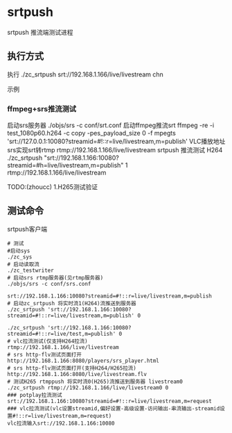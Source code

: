 # srtpush
srtpush 推流端测试进程

## 执行方式
执行
./zc_srtpush srt://192.168.1.166/live/livestream chn

示例
### ffmpeg+srs推流测试
启动srs服务器
./objs/srs -c conf/srt.conf
启动ffmpeg推流srt
ffmpeg -re -i test_1080p60.h264 -c copy -pes_payload_size 0 -f mpegts 'srt://127.0.0.1:10080?streamid=#!::r=live/livestream,m=publish'
VLC播放地址srs实现srt转rtmp
rtmp://192.168.1.166/live/livestream
srtpush 推流测试 H264
./zc_srtpush "srt://192.168.1.166:10080?streamid=#h=live/livestream,m=publish" 1
rtmp://192.168.1.166/live/livestream

TODO:(zhoucc)
1.H265测试验证

## 测试命令
srtpush客户端
```
# 测试
#启动sys
./zc_sys
# 启动读取流
./zc_testwriter
# 启动srs rtmp服务器(见rtmp服务器)
./objs/srs -c conf/srs.conf

srt://192.168.1.166:10080?streamid=#!::r=live/livestream,m=publish
# 启动zc_srtpush 将实时流1(H264)流推送到服务器
./zc_srtpush 'srt://192.168.1.166:10080?streamid=#!::r=live/livestream,m=publish' 0

./zc_srtpush 'srt://192.168.1.166:10080?streamid=#!::r=live/test,m=publish' 0
# vlc拉流测试(仅支持H264拉流)
rtmp://192.168.1.166/live/livestream
# srs http-flv测试页面打开
http://192.168.1.166:8080/players/srs_player.html
# srs http-flv测试页面打开(支持H264/H265拉流)
http://192.168.1.166:8080/live/livestream.flv
# 测试H265 rtmppush 将实时流0(H265)流推送到服务器 livestream0
./zc_srtpush rtmp://192.168.1.166/live/livestream0 0
### potplay拉流测试
srt://192.168.1.166:10080?streamid=#!::r=live/livestream,m=request
### vlc拉流测试(vlc设置streamid,偏好设置-高级设置-访问输出-串流输出-streamid设置#!::r=live/livestream,m=request)
vlc拉流输入srt://192.168.1.166:10080
```
